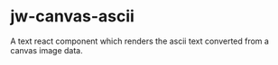 # jw-canvas-ascii
A text react component which renders the ascii text converted from a canvas image data.

